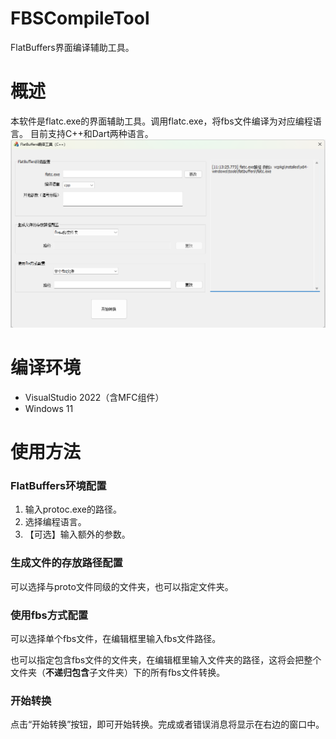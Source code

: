 # FBSCompileTool
FlatBuffers界面编译辅助工具。
# 概述
本软件是flatc.exe的界面辅助工具。调用flatc.exe，将fbs文件编译为对应编程语言。
目前支持C++和Dart两种语言。
![](https://raw.githubusercontent.com/tilongzs/FBSCompileTool/main/doc/screenshot.png)

# 编译环境

- VisualStudio 2022（含MFC组件）
- Windows 11

# 使用方法

###  FlatBuffers环境配置
1. 输入protoc.exe的路径。
2. 选择编程语言。
3. 【可选】输入额外的参数。

###  生成文件的存放路径配置

可以选择与proto文件同级的文件夹，也可以指定文件夹。

### 使用fbs方式配置

可以选择单个fbs文件，在编辑框里输入fbs文件路径。

也可以指定包含fbs文件的文件夹，在编辑框里输入文件夹的路径，这将会把整个文件夹（**不递归包含**子文件夹）下的所有fbs文件转换。

### 开始转换

点击“开始转换”按钮，即可开始转换。完成或者错误消息将显示在右边的窗口中。
